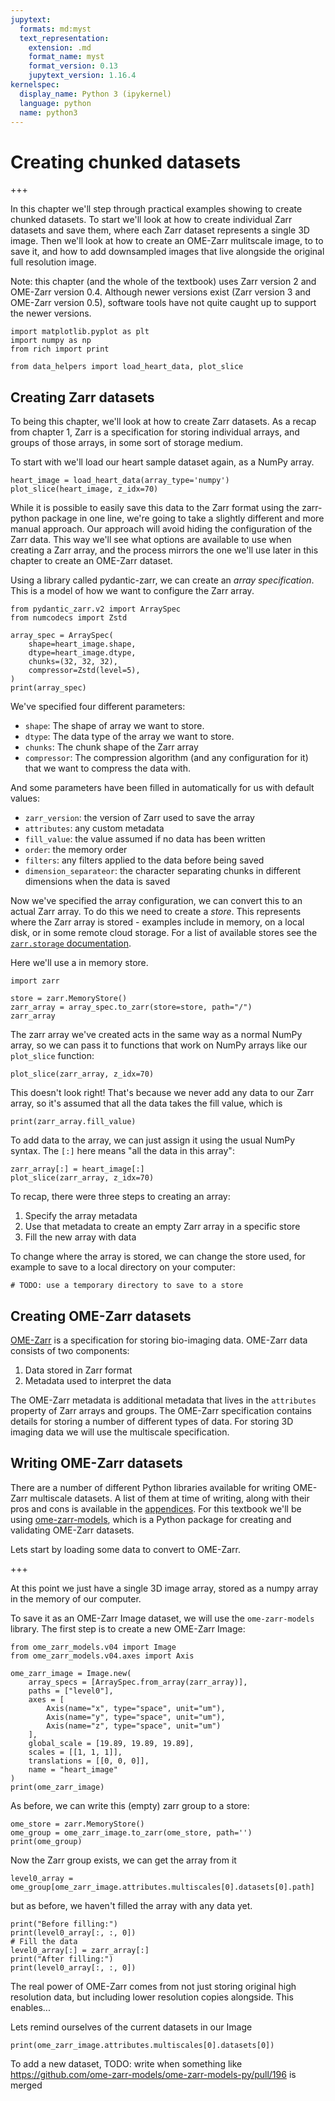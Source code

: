 ```yaml
---
jupytext:
  formats: md:myst
  text_representation:
    extension: .md
    format_name: myst
    format_version: 0.13
    jupytext_version: 1.16.4
kernelspec:
  display_name: Python 3 (ipykernel)
  language: python
  name: python3
---
```


# Creating chunked datasets

+++

In this chapter we'll step through practical examples showing to create chunked datasets.
To start we'll look at how to create individual Zarr datasets and save them, where each Zarr dataset represents a single 3D image.
Then we'll look at how to create an OME-Zarr mulitscale image, to to save it, and how to add downsampled images that live alongside the original full resolution image.

Note: this chapter (and the whole of the textbook) uses Zarr version 2 and OME-Zarr version 0.4. Although newer versions exist (Zarr version 3 and OME-Zarr version 0.5), software tools have not quite caught up to support the newer versions.

```{code-cell} ipython3
import matplotlib.pyplot as plt
import numpy as np
from rich import print

from data_helpers import load_heart_data, plot_slice
```

## Creating Zarr datasets

To being this chapter, we'll look at how to create Zarr datasets. As a recap from chapter 1, Zarr is a specification for storing individual arrays, and groups of those arrays, in some sort of storage medium.

To start with we'll load our heart sample dataset again, as a NumPy array.

```{code-cell} ipython3
heart_image = load_heart_data(array_type='numpy')
plot_slice(heart_image, z_idx=70)
```

While it is possible to easily save this data to the Zarr format using the zarr-python package in one line, we're going to take a slightly different and more manual approach. Our approach will avoid hiding the configuration of the Zarr data.
This way we'll see what options are available to use when creating a Zarr array, and the process mirrors the one we'll use later in this chapter to create an OME-Zarr dataset.

Using a library called pydantic-zarr, we can create an *array specification*.
This is a model of how we want to configure the Zarr array.

```{code-cell} ipython3
from pydantic_zarr.v2 import ArraySpec
from numcodecs import Zstd

array_spec = ArraySpec(
    shape=heart_image.shape,
    dtype=heart_image.dtype,
    chunks=(32, 32, 32),
    compressor=Zstd(level=5),
)
print(array_spec)
```

We've specified four different parameters:
- `shape`: The shape of array we want to store.
- `dtype`: The data type of the array we want to store.
- `chunks`: The chunk shape of the Zarr array
- `compressor`: The compression algorithm (and any configuration for it) that we want to compress the data with.

And some parameters have been filled in automatically for us with default values:

- `zarr_version`: the version of Zarr used to save the array
- `attributes`: any custom metadata
- `fill_value`: the value assumed if no data has been written
- `order`: the memory order
- `filters`: any filters applied to the data before being saved
- `dimension_separateor`: the character separating chunks in different dimensions when the data is saved

Now we've specified the array configuration, we can convert this to an actual Zarr array.
To do this we need to create a *store*.
This represents where the Zarr array is stored - examples include in memory, on a local disk, or in some remote cloud storage.
For a list of available stores see the [`zarr.storage` documentation](https://zarr.readthedocs.io/en/v2.18.5/api/storage.html).

Here we'll use a in memory store.

```{code-cell} ipython3
import zarr

store = zarr.MemoryStore()
zarr_array = array_spec.to_zarr(store=store, path="/")
zarr_array
```

The zarr array we've created acts in the same way as a normal NumPy array, so we can pass it to functions that work on NumPy arrays like our ``plot_slice`` function:

```{code-cell} ipython3
plot_slice(zarr_array, z_idx=70)
```

This doesn't look right! That's because we never add any data to our Zarr array, so it's assumed that all the data takes the fill value, which is

```{code-cell} ipython3
print(zarr_array.fill_value)
```

To add data to the array, we can just assign it using the usual NumPy syntax. The `[:]` here means "all the data in this array":

```{code-cell} ipython3
zarr_array[:] = heart_image[:]
plot_slice(zarr_array, z_idx=70)
```

To recap, there were three steps to creating an array:

1. Specify the array metadata
2. Use that metadata to create an empty Zarr array in a specific store
3. Fill the new array with data

To change where the array is stored, we can change the store used, for example to save to a local directory on your computer:

```{code-cell} ipython3
# TODO: use a temporary directory to save to a store
```

## Creating OME-Zarr datasets

[OME-Zarr](https://ngff.openmicroscopy.org/specifications/index.html) is a specification for storing bio-imaging data.
OME-Zarr data consists of two components:

1. Data stored in Zarr format
2. Metadata used to interpret the data

The OME-Zarr metadata is additional metadata that lives in the `attributes` property of Zarr arrays and groups.
The OME-Zarr specification contains details for storing a number of different types of data.
For storing 3D imaging data we will use the multiscale specification.

## Writing OME-Zarr datasets

There are a number of different Python libraries available for writing OME-Zarr multiscale datasets.
A list of them at time of writing, along with their pros and cons is available in the [appendices](appendices.md).
For this textbook we'll be using [ome-zarr-models](https://ome-zarr-models-py.readthedocs.io), which is a Python package for creating and validating OME-Zarr datasets.

Lets start by loading some data to convert to OME-Zarr.

+++

At this point we just have a single 3D image array, stored as a numpy array in the memory of our computer.

To save it as an OME-Zarr Image dataset, we will use the `ome-zarr-models` library.
The first step is to create a new OME-Zarr Image:

```{code-cell} ipython3
from ome_zarr_models.v04 import Image
from ome_zarr_models.v04.axes import Axis

ome_zarr_image = Image.new(
    array_specs = [ArraySpec.from_array(zarr_array)],
    paths = ["level0"],
    axes = [
        Axis(name="x", type="space", unit="um"),
        Axis(name="y", type="space", unit="um"),
        Axis(name="z", type="space", unit="um")
    ],
    global_scale = [19.89, 19.89, 19.89],
    scales = [[1, 1, 1]],
    translations = [[0, 0, 0]],
    name = "heart_image"
)
print(ome_zarr_image)
```

As before, we can write this (empty) zarr group to a store:

```{code-cell} ipython3
ome_store = zarr.MemoryStore()
ome_group = ome_zarr_image.to_zarr(ome_store, path='')
print(ome_group)
```

Now the Zarr group exists, we can get the array from it

```{code-cell} ipython3
level0_array = ome_group[ome_zarr_image.attributes.multiscales[0].datasets[0].path]
```

but as before, we haven't filled the array with any data yet.

```{code-cell} ipython3
print("Before filling:")
print(level0_array[:, :, 0])
# Fill the data
level0_array[:] = zarr_array[:]
print("After filling:")
print(level0_array[:, :, 0])
```

The real power of OME-Zarr comes from not just storing original high resolution data, but including lower resolution copies alongside. This enables...

Lets remind ourselves of the current datasets in our Image

```{code-cell} ipython3
print(ome_zarr_image.attributes.multiscales[0].datasets[0])
```

To add a new dataset, TODO: write when something like https://github.com/ome-zarr-models/ome-zarr-models-py/pull/196 is merged

```{code-cell} ipython3

```
